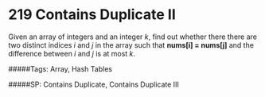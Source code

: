 # 219 Contains Duplicate II

Given an array of integers and an integer *k*, find out whether there there are two distinct indices *i* and *j* in the array such that **nums[i] = nums[j]** and the difference between *i* and *j* is at most *k*.

#####Tags:
Array, Hash Tables

#####SP:
Contains Duplicate, Contains Duplicate III